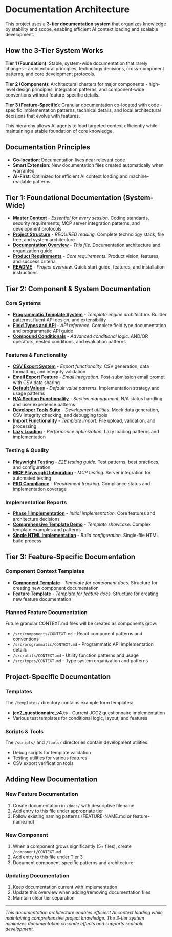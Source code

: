 # Documentation Architecture

This project uses a **3-tier documentation system** that organizes knowledge by stability and scope, enabling efficient AI context loading and scalable development.

## How the 3-Tier System Works

**Tier 1 (Foundation)**: Stable, system-wide documentation that rarely changes - architectural principles, technology decisions, cross-component patterns, and core development protocols.

**Tier 2 (Component)**: Architectural charters for major components - high-level design principles, integration patterns, and component-wide conventions without feature-specific details.

**Tier 3 (Feature-Specific)**: Granular documentation co-located with code - specific implementation patterns, technical details, and local architectural decisions that evolve with features.

This hierarchy allows AI agents to load targeted context efficiently while maintaining a stable foundation of core knowledge.

## Documentation Principles
- **Co-location**: Documentation lives near relevant code
- **Smart Extension**: New documentation files created automatically when warranted
- **AI-First**: Optimized for efficient AI context loading and machine-readable patterns

## Tier 1: Foundational Documentation (System-Wide)

- **[Master Context](/CLAUDE.md)** - *Essential for every session.* Coding standards, security requirements, MCP server integration patterns, and development protocols
- **[Project Structure](/docs/ai-context/project-structure.md)** - *REQUIRED reading.* Complete technology stack, file tree, and system architecture
- **[Documentation Overview](/docs/ai-context/docs-overview.md)** - *This file.* Documentation architecture and organization guide
- **[Product Requirements](/docs/PRD.md)** - *Core requirements.* Product vision, features, and success criteria
- **[README](/README.md)** - *Project overview.* Quick start guide, features, and installation instructions

## Tier 2: Component & System Documentation

### Core Systems
- **[Programmatic Template System](/docs/PROGRAMMATIC-TEMPLATE-SYSTEM-PLAN.md)** - *Template engine architecture.* Builder patterns, fluent API design, and extensibility
- **[Field Types and API](/docs/FIELD_TYPES_AND_PROGRAMMATIC_API.md)** - *API reference.* Complete field type documentation and programmatic API guide
- **[Compound Conditionals](/docs/compound-conditionals-implementation.md)** - *Advanced conditional logic.* AND/OR operators, nested conditions, and evaluation patterns

### Features & Functionality
- **[CSV Export System](/docs/CSV_EXPORT_IMPROVEMENTS.md)** - *Export functionality.* CSV generation, data formatting, and integrity validation
- **[Email Export Feature](/docs/features/email-export.md)** - *Email integration.* Post-submission email prompt with CSV data sharing
- **[Default Values](/docs/DEFAULT_VALUES_IMPLEMENTATION.md)** - *Default value patterns.* Implementation strategy and usage patterns
- **[N/A Section Functionality](/docs/na-section-functionality.md)** - *Section management.* N/A status handling and user experience patterns
- **[Developer Tools Suite](/docs/developer-tools-suite.md)** - *Development utilities.* Mock data generation, CSV integrity checking, and debugging tools
- **[Import Functionality](/docs/IMPORT-BUTTON-GUIDE.md)** - *Template import.* File upload, validation, and processing
- **[Lazy Loading](/docs/LAZY_LOADING_IMPLEMENTATION.md)** - *Performance optimization.* Lazy loading patterns and implementation

### Testing & Quality
- **[Playwright Testing](/docs/README-playwright.md)** - *E2E testing guide.* Test patterns, best practices, and configuration
- **[MCP Playwright Integration](/docs/README-mcp-playwright.md)** - *MCP testing.* Server integration for automated testing
- **[PRD Compliance](/docs/PRD-COMPLIANCE-REPORT.md)** - *Requirement tracking.* Compliance status and implementation coverage

### Implementation Reports
- **[Phase 1 Implementation](/docs/PHASE-1-IMPLEMENTATION-REPORT.md)** - *Initial implementation.* Core features and architecture decisions
- **[Comprehensive Template Demo](/docs/COMPREHENSIVE-TEMPLATE-DEMO.md)** - *Template showcase.* Complex template examples and patterns
- **[Single HTML Implementation](/docs/SINGLE-HTML-IMPLEMENTATION.md)** - *Build configuration.* Single-file HTML build process

## Tier 3: Feature-Specific Documentation

### Component Context Templates
- **[Component Template](/docs/CONTEXT-tier2-component.md)** - *Template for component docs.* Structure for creating new component documentation
- **[Feature Template](/docs/CONTEXT-tier3-feature.md)** - *Template for feature docs.* Structure for creating new feature documentation

### Planned Feature Documentation
Future granular CONTEXT.md files will be created as components grow:
- `/src/components/CONTEXT.md` - React component patterns and conventions
- `/src/programmatic/CONTEXT.md` - Programmatic API implementation details
- `/src/utils/CONTEXT.md` - Utility function patterns and usage
- `/src/types/CONTEXT.md` - Type system organization and patterns

## Project-Specific Documentation

### Templates
The `/templates/` directory contains example form templates:
- **jcc2_questionnaire_v4.ts** - Current JCC2 questionnaire implementation
- Various test templates for conditional logic, layout, and features

### Scripts & Tools
The `/scripts/` and `/tools/` directories contain development utilities:
- Debug scripts for template validation
- Testing utilities for various features
- CSV export verification tools

## Adding New Documentation

### New Feature Documentation
1. Create documentation in `/docs/` with descriptive filename
2. Add entry to this file under appropriate tier
3. Follow existing naming patterns (FEATURE-NAME.md or feature-name.md)

### New Component
1. When a component grows significantly (5+ files), create `/component/CONTEXT.md`
2. Add entry to this file under Tier 3
3. Document component-specific patterns and architecture

### Updating Documentation
1. Keep documentation current with implementation
2. Update this overview when adding/removing documentation files
3. Maintain clear tier separation

---

*This documentation architecture enables efficient AI context loading while maintaining comprehensive project knowledge. The 3-tier system minimizes documentation cascade effects and supports scalable development.*